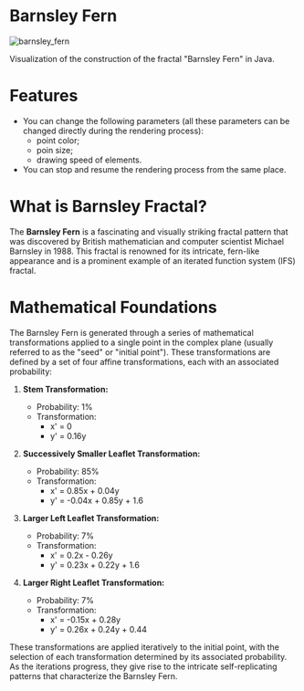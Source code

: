 # Barnsley Fern

![barnsley_fern](https://github.com/Movorg/barnsley-fern/assets/60103760/d9aa5084-2dbd-41da-866c-ce007c0dfac1)

Visualization of the construction of the fractal "Barnsley Fern" in Java.

# Features

*   You can change the following parameters (all these parameters can be changed directly during the rendering process):
      * point color;
      * poin size;
      * drawing speed of elements.
*   You can stop and resume the rendering process from the same place.

# What is Barnsley Fractal?


The **Barnsley Fern** is a fascinating and visually striking fractal pattern that was discovered by British mathematician and computer scientist Michael Barnsley in 1988. This fractal is renowned for its intricate, fern-like appearance and is a prominent example of an iterated function system (IFS) fractal.

# Mathematical Foundations

The Barnsley Fern is generated through a series of mathematical transformations applied to a single point in the complex plane (usually referred to as the "seed" or "initial point"). These transformations are defined by a set of four affine transformations, each with an associated probability:

1. **Stem Transformation:** 
   - Probability: 1%
   - Transformation:
     - x' = 0
     - y' = 0.16y

2. **Successively Smaller Leaflet Transformation:**
   - Probability: 85%
   - Transformation:
     - x' = 0.85x + 0.04y
     - y' = -0.04x + 0.85y + 1.6

3. **Larger Left Leaflet Transformation:**
   - Probability: 7%
   - Transformation:
     - x' = 0.2x - 0.26y
     - y' = 0.23x + 0.22y + 1.6

4. **Larger Right Leaflet Transformation:**
   - Probability: 7%
   - Transformation:
     - x' = -0.15x + 0.28y
     - y' = 0.26x + 0.24y + 0.44

These transformations are applied iteratively to the initial point, with the selection of each transformation determined by its associated probability. As the iterations progress, they give rise to the intricate self-replicating patterns that characterize the Barnsley Fern.
